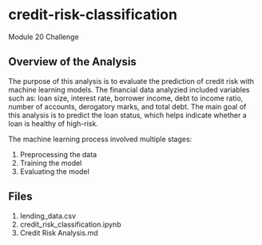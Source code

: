 # credit-risk-classification
Module 20 Challenge

## Overview of the Analysis

The purpose of this analysis is to evaluate the prediction of credit risk with machine learning models. The financial data analyzied included variables such as: loan size, interest rate, borrower income, debt to income ratio, number of accounts, derogatory marks, and total debt. The main goal of this analysis is to predict the loan status, which helps indicate whether a loan is healthy of high-risk.

The machine learning process involved multiple stages:

1. Preprocessing the data
2. Training the model
3. Evaluating the model

## Files

1. lending_data.csv
2. credit_risk_classification.ipynb
3. Credit Risk Analysis.md
